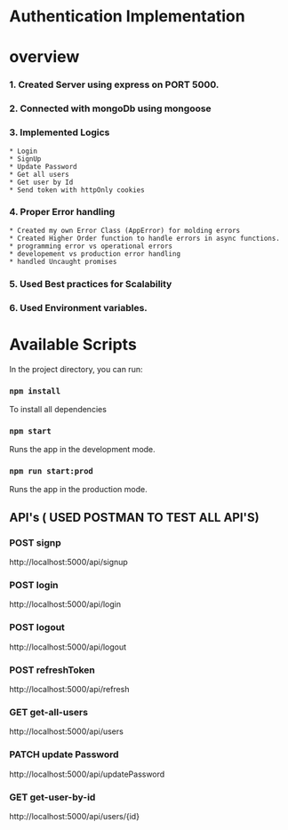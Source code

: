 # Authentication Implementation

# overview

### 1. Created Server using express on PORT 5000.

### 2. Connected with mongoDb using mongoose

### 3. Implemented Logics
    * Login
    * SignUp
    * Update Password
    * Get all users
    * Get user by Id
    * Send token with httpOnly cookies

### 4. Proper Error handling 
    * Created my own Error Class (AppError) for molding errors
    * Created Higher Order function to handle errors in async functions.
    * programming error vs operational errors
    * developement vs production error handling
    * handled Uncaught promises

### 5. Used Best practices for Scalability

### 6. Used Environment variables.



# Available Scripts

In the project directory, you can run:

### `npm install` 

To install all dependencies

### `npm start` 

Runs the app in the development mode.

### `npm run start:prod`

Runs the app in the production mode.


## API's  ( USED POSTMAN TO TEST ALL API'S)

### POST signp
http://localhost:5000/api/signup

### POST login
http://localhost:5000/api/login

### POST logout
http://localhost:5000/api/logout

### POST refreshToken
http://localhost:5000/api/refresh


### GET get-all-users
http://localhost:5000/api/users

### PATCH update Password
http://localhost:5000/api/updatePassword


### GET get-user-by-id
http://localhost:5000/api/users/{id}
